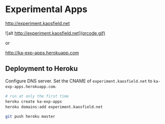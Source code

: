 # Experimental Apps

http://experiment.kaosfield.net

![alt http://experiment.kaosfield.net](qrcode.gif)

or

http://ka-exp-apps.herokuapp.com

## Deployment to Heroku

Configure DNS server. Set the CNAME of `experiment.kaosfield.net` to `ka-exp-apps.herokuapp.com`.

```sh
# run at only the first time
heroku create ka-exp-apps
heroku domains:add experiment.kaosfield.net
```

```sh
git push heroku master
```
